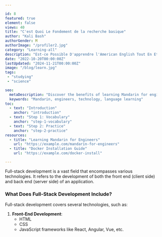 ```yaml
---

id: 8
featured: true
element: false
views: 40
title: "C'est Quoi Le Fondement de la recherche basique"
author: "Kali Bash"
authorGender: M
authorImage: "/profiler2.jpg"
category: "Learning-all"
description: "Est-ce Possible D'apprendre l'American English Tout En Etant Hors America est une question quise pose parmis tant de "
date: "2022-10-20T00:00:00Z"
lastUpdated: "2024-11-21T00:00:00Z"
image: "/blog/learn.jpg"
tags:
 - "studying"
 - "science"

seo:
  metaDescription: "Discover the benefits of learning Mandarin for engineers in a globalized world."
  keywords: "Mandarin, engineers, technology, language learning"
toc:
  - text: "Introduction"
    anchor: "introduction"
  - text: "Step 1: Vocabulary"
    anchor: "step-1-vocabulary"
  - text: "Step 2: Practice"
    anchor: "step-2-practice"
resources:
  - title: "Learning Mandarin for Engineers"
    url: "https://example.com/mandarin-for-engineers"
  - title: "Docker Installation Guide"
    url: "https://example.com/docker-install"

---
```

Full-stack development is a vast field that encompasses various technologies. It refers to the development of both the front end (client side) and back end (server side) of an application.

### What Does Full-Stack Development Include?

Full-stack development covers several technologies, such as:

1. **Front-End Development**:
   - HTML
   - CSS
   - JavaScript frameworks like React, Angular, Vue, etc.